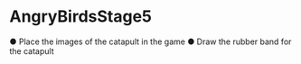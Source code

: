 # AngryBirdsStage5
● Place the images of the catapult in the game
● Draw the rubber band for the catapult